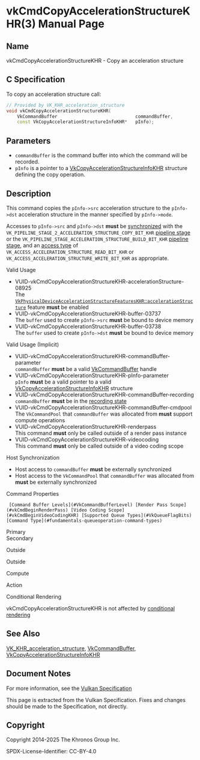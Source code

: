 # vkCmdCopyAccelerationStructureKHR(3) Manual Page

## Name

vkCmdCopyAccelerationStructureKHR - Copy an acceleration structure



## [](#_c_specification)C Specification

To copy an acceleration structure call:

```c++
// Provided by VK_KHR_acceleration_structure
void vkCmdCopyAccelerationStructureKHR(
    VkCommandBuffer                             commandBuffer,
    const VkCopyAccelerationStructureInfoKHR*   pInfo);
```

## [](#_parameters)Parameters

- `commandBuffer` is the command buffer into which the command will be recorded.
- `pInfo` is a pointer to a [VkCopyAccelerationStructureInfoKHR](https://registry.khronos.org/vulkan/specs/latest/man/html/VkCopyAccelerationStructureInfoKHR.html) structure defining the copy operation.

## [](#_description)Description

This command copies the `pInfo->src` acceleration structure to the `pInfo->dst` acceleration structure in the manner specified by `pInfo->mode`.

Accesses to `pInfo->src` and `pInfo->dst` **must** be [synchronized](https://registry.khronos.org/vulkan/specs/latest/html/vkspec.html#synchronization-dependencies) with the `VK_PIPELINE_STAGE_2_ACCELERATION_STRUCTURE_COPY_BIT_KHR` [pipeline stage](https://registry.khronos.org/vulkan/specs/latest/html/vkspec.html#synchronization-pipeline-stages) or the `VK_PIPELINE_STAGE_ACCELERATION_STRUCTURE_BUILD_BIT_KHR` [pipeline stage](https://registry.khronos.org/vulkan/specs/latest/html/vkspec.html#synchronization-pipeline-stages), and an [access type](https://registry.khronos.org/vulkan/specs/latest/html/vkspec.html#synchronization-access-types) of `VK_ACCESS_ACCELERATION_STRUCTURE_READ_BIT_KHR` or `VK_ACCESS_ACCELERATION_STRUCTURE_WRITE_BIT_KHR` as appropriate.

Valid Usage

- [](#VUID-vkCmdCopyAccelerationStructureKHR-accelerationStructure-08925)VUID-vkCmdCopyAccelerationStructureKHR-accelerationStructure-08925  
  The [`VkPhysicalDeviceAccelerationStructureFeaturesKHR`::`accelerationStructure`](https://registry.khronos.org/vulkan/specs/latest/html/vkspec.html#features-accelerationStructure) feature **must** be enabled
- [](#VUID-vkCmdCopyAccelerationStructureKHR-buffer-03737)VUID-vkCmdCopyAccelerationStructureKHR-buffer-03737  
  The `buffer` used to create `pInfo->src` **must** be bound to device memory
- [](#VUID-vkCmdCopyAccelerationStructureKHR-buffer-03738)VUID-vkCmdCopyAccelerationStructureKHR-buffer-03738  
  The `buffer` used to create `pInfo->dst` **must** be bound to device memory

Valid Usage (Implicit)

- [](#VUID-vkCmdCopyAccelerationStructureKHR-commandBuffer-parameter)VUID-vkCmdCopyAccelerationStructureKHR-commandBuffer-parameter  
  `commandBuffer` **must** be a valid [VkCommandBuffer](https://registry.khronos.org/vulkan/specs/latest/man/html/VkCommandBuffer.html) handle
- [](#VUID-vkCmdCopyAccelerationStructureKHR-pInfo-parameter)VUID-vkCmdCopyAccelerationStructureKHR-pInfo-parameter  
  `pInfo` **must** be a valid pointer to a valid [VkCopyAccelerationStructureInfoKHR](https://registry.khronos.org/vulkan/specs/latest/man/html/VkCopyAccelerationStructureInfoKHR.html) structure
- [](#VUID-vkCmdCopyAccelerationStructureKHR-commandBuffer-recording)VUID-vkCmdCopyAccelerationStructureKHR-commandBuffer-recording  
  `commandBuffer` **must** be in the [recording state](#commandbuffers-lifecycle)
- [](#VUID-vkCmdCopyAccelerationStructureKHR-commandBuffer-cmdpool)VUID-vkCmdCopyAccelerationStructureKHR-commandBuffer-cmdpool  
  The `VkCommandPool` that `commandBuffer` was allocated from **must** support compute operations
- [](#VUID-vkCmdCopyAccelerationStructureKHR-renderpass)VUID-vkCmdCopyAccelerationStructureKHR-renderpass  
  This command **must** only be called outside of a render pass instance
- [](#VUID-vkCmdCopyAccelerationStructureKHR-videocoding)VUID-vkCmdCopyAccelerationStructureKHR-videocoding  
  This command **must** only be called outside of a video coding scope

Host Synchronization

- Host access to `commandBuffer` **must** be externally synchronized
- Host access to the `VkCommandPool` that `commandBuffer` was allocated from **must** be externally synchronized

Command Properties

     [Command Buffer Levels](#VkCommandBufferLevel) [Render Pass Scope](#vkCmdBeginRenderPass) [Video Coding Scope](#vkCmdBeginVideoCodingKHR) [Supported Queue Types](#VkQueueFlagBits) [Command Type](#fundamentals-queueoperation-command-types)

Primary  
Secondary

Outside

Outside

Compute

Action

Conditional Rendering

vkCmdCopyAccelerationStructureKHR is not affected by [conditional rendering](#drawing-conditional-rendering)

## [](#_see_also)See Also

[VK\_KHR\_acceleration\_structure](https://registry.khronos.org/vulkan/specs/latest/man/html/VK_KHR_acceleration_structure.html), [VkCommandBuffer](https://registry.khronos.org/vulkan/specs/latest/man/html/VkCommandBuffer.html), [VkCopyAccelerationStructureInfoKHR](https://registry.khronos.org/vulkan/specs/latest/man/html/VkCopyAccelerationStructureInfoKHR.html)

## [](#_document_notes)Document Notes

For more information, see the [Vulkan Specification](https://registry.khronos.org/vulkan/specs/latest/html/vkspec.html#vkCmdCopyAccelerationStructureKHR)

This page is extracted from the Vulkan Specification. Fixes and changes should be made to the Specification, not directly.

## [](#_copyright)Copyright

Copyright 2014-2025 The Khronos Group Inc.

SPDX-License-Identifier: CC-BY-4.0